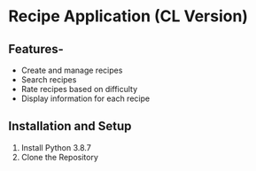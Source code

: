 # Recipe Application (CL Version)
## Features-
* Create and manage recipes
* Search recipes
* Rate recipes based on difficulty
* Display information for each recipe
## Installation and Setup
1. Install Python 3.8.7
2. Clone the Repository


	 	
